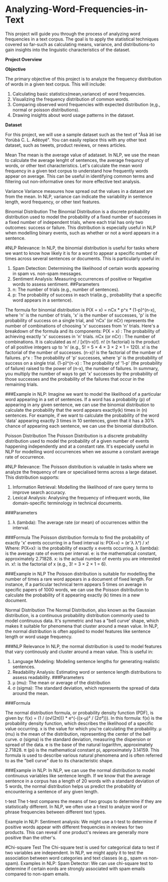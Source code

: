 # Analyzing-Word-Frequencies-in-Text
This project will guide you through the process of analyzing word frequencies in a text corpus. The goal is to apply the statistical techniques covered so far-such as calculating means, variance, and distributions-to gain insights into the linguistic characteristics of the dataset.

**Project Overview**

**Objective**

The primary objective of this project is to analyze the frequency distribution of words in a given text corpus. This will include:
1. Calculating basic statistics(mean,variance) of word frequencies.
2. Visualizing the frequency distribution of common words.
3. Comparing observed word frequencies with expected distribution (e,g., normal or poisson distributions).
4. Drawing insights about word usage patterns in the dataset.

**Dataset**

For this project, we will use a sample dataset such as the text of "Àsà àti ìse Yorùbá C. L. Adéoyé". You can easily replace this with any other text dataset, such as tweets, product reviews, or news articles.

Mean
The mean is the average value of adataset. In NLP, we use the mean to calculate the average lenght of sentences, the average frequncy of words, or other text characteristics.
Let's calculate the mean word frequency in a given text corpus to understand how frequently words appear on average. This can be useful in identifying common terms and filtering out non-informative ones for more effective text analysis.

Variance
Variance measures how spread out the values in a dataset are from the mean. In NLP, variance can indicate the variability in sentence length, word frequency, or other text features.

Binomial Distribution
The Binomial Distribution is a discrete probability distribution used to model the probability of a fixed number of successes in a fixed number of independent trials, where each trial has only two outcomes: success or failure. This distribution is especially useful in NLP when modelling binary events, such as whether or not a word appears in a sentence.

#NLP Relevance:
In NLP, the binomial distribution is useful for tasks where we want to know how likely it is for a word to appear a specific number of times across several sentences or documents. This is particularly useful in:
1. Spam Detection: Determining the likelihood of certain words appearing in spam vs. non-spam messages.
2. Sentiment Analysis: Measuring occurrences of positive or Negative words to assess sentiment.
##Parameters
1. n: The number of trials (e.g., number of sentences).
2. p: The probability of success in each trial(e.g., probability that a specific word appears in a sentence).

The formula for binomial distribution is P(X = x) = nCx * p^x * (1-p)^(n-x), where 'n' is the number of trials, 'x' is the number of successes, 'p' is the probability of success on a single trial, and 'nCx' (or nCr) represents the number of combinations of choosing 'x' successes from 'n' trials. 
Here's a breakdown of the formula and its components:
P(X = x)
: The probability of achieving exactly 'x' successes in 'n' trials. 
nCx (or nCr)
: The number of combinations. It is calculated as n! / [x!(n-x)!].
n! (n factorial) is the product of all positive integers up to 'n' (e.g., 5! = 5 × 4 × 3 × 2 × 1 = 120).
x! is the factorial of the number of successes.
(n-x)! is the factorial of the number of failures. 
p^x
: The probability of 'p' successes, where 'p' is the probability of success on a single trial. 
(1-p)^(n-x)
: The probability of '1-p' (the probability of failure) raised to the power of (n-x), the number of failures. 
In summary, you multiply the number of ways to get 'x' successes by the probability of those successes and the probability of the failures that occur in the remaining trials. 

###Example in NLP:
Imagine we want to model the likelihood of a particular word appearing in a set of sentences. If a word has a probability (p) of appearing in any given sentence, we can use the binomial distribution to calculate the probability that the word appears exactly(k) times in (n) sentences. For example, if we want to calculate the probability of the word 'data' appearing exactly 3 times in  10 sentences, given that it has a 30% chance of appearing each sentence, we can use the binomial distribution.

Poisson Distribution
The Poisson Distribution is a discrete probability distribution used to model the probability of a given number of events happening independently and at a constant rate. It's especially useful in NLP for modelling word occurrences when we assume a constant average rate of occurrence.

#NLP Relevance:
The Poisson distribution is valuable in tasks where we analyze  the frequency of rare or specialised terms across a large dataset. This distribution supports:
1. Information Retrieval: Modelling the likelihood of rare query terms to improve search accuracy.
2. Lexical Analysis: Analysing the frequency of infrequent words, like domain-specific terminology in technical documents.

###Parameters
1. λ (lambda): The average rate (or mean) of occurrences within the interval.

###Formula
The Poisson distribution formula to find the probability of exactly 'x' events occurring in a fixed interval is:
P(X=x) = (e⁻λ λˣ) / x! 
Where:
P(X=x): is the probability of exactly x events occurring. 
λ (lambda): is the average rate of events per interval. 
e: is the mathematical constant, approximately 2.71828. 
x: is the actual number of events you are interested in. 
x!: is the factorial of x (e.g., 3! = 3 × 2 × 1 = 6). 

###Example in NLP
The Poisson distribution is suitable for modelling the number of times a rare word appears in a document of fixed length. For instance, if a particular technical term appears 5 times on average in specific papers of 1000 words, we can use the Poisson distribution to calculate the probability of it appearing exactly (k) times in a new document.

Normal Distribution
The Normal Distribution, also known as the Gaussian distribution, is a continuous probability distribution commonly used to model continuous data. It's symmetric and has a "bell curve' shape, which makes it suitable for phenomena that cluster around a mean value. In NLP, the normal distribution is often applied to model features like sentence length or word usage frequency.

###NLP Relevance
In NLP, the normal distribution is used to model features that vary continously and cluster around a mean value. This is useful in:
1. Language Modeling: Modeling sentence lengths for generating realistic sentences.
2. Readability Analysis: Estimating word or sentence length distributions to assess readability.
###Parameters
1. μ (mu): The mean or average of the distribution
2. σ (sigma): The standard deviation, which represents the spread of data around the mean.

###Formula

The normal distribution formula, or probability density function (PDF), is given by:
f(x) = (1 / (σ√(2π))) * e^(-((x-μ)² / (2σ²))). 
In this formula:
f(x)
is the probability density function, which describes the likelihood of a specific value occurring. 
x
is the value for which you're calculating the probability.
μ (mu)
is the mean of the distribution, representing the center of the bell curve. 
σ (sigma)
is the standard deviation, measuring the dispersion or spread of the data. 
e
is the base of the natural logarithm, approximately 2.71828. 
π (pi)
is the mathematical constant pi, approximately 3.14159. 
This formula is used to describe various natural phenomena and is often referred to as the "bell curve" due to its characteristic shape. 

###Example in NLP:
In NLP, we can use the normal distribution to model continuous variables like sentence length. If we know that the average sentence in a corpus has a length of 20 words with a standard deviation of 5 words, the normal distribution helps us predict the probability of encountering a sentence of any given length.

t-test
The t-test compares the means of two groups to determine if they are statistically different. In NLP, we often use a t-test to analyze word or phrase frequencies between different text types.

Example in NLP: Sentiment analysis: We might use a t-test to determine if positive words appear with different frequencies in reviews for two products. This can reveal if one product's reviews are generally more positive than the other's.

#Chi-square Test
The Chi-square test is used for categorical data to test if two variables are independent. In NLP, we might apply it to test the association between word categories and text classes (e.g., spam vs non-spam).
Examples in NLP:
Spam Detector: We can use chi-square test to determine if certain eords are strongly associated with spam emails compared to non-spam emails.
